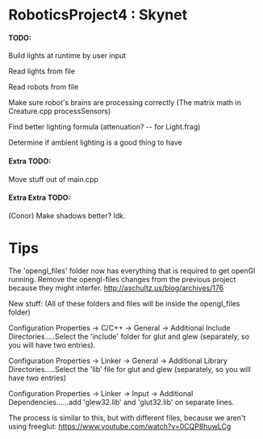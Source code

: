 # RoboticsProject4 : Skynet



#### TODO:

  Build lights at runtime by user input
  
  Read lights from file
  
  Read robots from file
  
  Make sure robot's brains are processing correctly (The matrix math in Creature.cpp processSensors)
  
  Find better lighting formula (attenuation? -- for Light.frag)
  
  Determine if ambient lighting is a good thing to have
  
#### Extra TODO:
  
  Move stuff out of main.cpp
  
#### Extra Extra TODO:

  (Conor) Make shadows better? Idk.


# Tips

  The 'opengl_files' folder now has everything that is required to get openGl running. Remove the opengl-files changes from the previous project because they might interfer. http://aschultz.us/blog/archives/176
  
  New stuff: (All of these folders and files will be inside the opengl_files folder)
  
  Configuration Properties -> C/C++ -> General -> Additional Include Directories.....Select the 'include' folder for glut and glew (separately, so you will have two entries).
  
  Configuration Properties -> Linker -> General -> Additional Library Directories.....Select the 'lib' file for glut and glew (separately, so you will have two entries)
  
  Configuration Properties -> Linker -> Input -> Additional Dependencies......add 'glew32.lib' and 'glut32.lib' on separate lines.
  
  The process is similar to this, but with different files, because we aren't using freeglut: https://www.youtube.com/watch?v=0CQP8huwLCg
